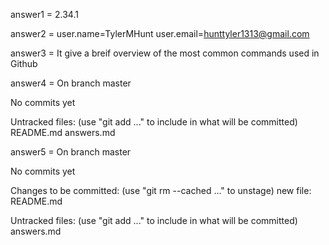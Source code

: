 answer1 = 2.34.1

answer2 = user.name=TylerMHunt
        user.email=hunttyler1313@gmail.com

answer3 = It give a breif overview of the most common commands used in Github

answer4 = On branch master

No commits yet

Untracked files:
  (use "git add <file>..." to include in what will be committed)
	README.md
	answers.md

answer5 = On branch master

No commits yet

Changes to be committed:
  (use "git rm --cached <file>..." to unstage)
	new file:   README.md

Untracked files:
  (use "git add <file>..." to include in what will be committed)
	answers.md
